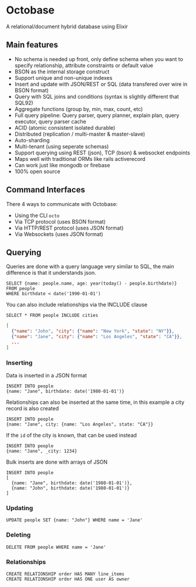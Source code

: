 Octobase
========

A relational/document hybrid database using Elixir

## Main features

- No schema is needed up front, only define schema when you want to specify relationship, attribute constraints or default value
- BSON as the internal storage construct
- Support unique and non-unique indexes
- Insert and update with JSON/REST or SQL (data transfered over wire in BSON format)
- Query with SQL joins and conditions (syntax is slightly different that SQL92)
- Aggregate functions (group by, min, max, count, etc)
- Full query pipeline: Query parser, query planner, explain plan, query executor, query parser cache
- ACID (atomic consistent isolated durable)
- Distributed (replication / multi-master & master-slave)
- Auto-sharding
- Multi-tenant (using seperate schemas)
- Support querying using REST (json), TCP (bson) & websocket endpoints
- Maps well with traditional ORMs like rails activerecord
- Can work just like mongodb or firebase
- 100% open source

## Command Interfaces

There 4 ways to communicate with Octobase:

- Using the CLI `octo`
- Via TCP protocol (uses BSON format)
- Via HTTP/REST protocol (uses JSON format)
- Via Websockets (uses JSON format)

## Querying

Queries are done with a query language very similar to SQL, the main difference is that it understands json.

```
SELECT {name: people.name, age: year(today() - people.birthdate)}
FROM people
WHERE birthdate < date('1990-01-01')
```

You can also include relationships via the INCLUDE clause

```
SELECT * FROM people INCLUDE cities
```

```json
[
  {"name": "John", "city": {"name": "New York", "state": "NY"}},
  {"name": "Jane", "city": {"name": "Los Angeles", "state": "CA"}},
  ...
]
```

### Inserting

Data is inserted in a JSON format

```
INSERT INTO people
{name: "Jane", birthdate: date('1980-01-01')}
```

Relationships can also be inserted at the same time, in this example a city record is also created

```
INSERT INTO people
{name: "Jane", city: {name: "Los Angeles", state: "CA"}}
```

If the `id` of the city is known, that can be used instead

```
INSERT INTO people
{name: "Jane", _city: 1234}
```

Bulk inserts are done with arrays of JSON

```
INSERT INTO people
[
  {name: "Jane", birthdate: date('1980-01-01')},
  {name: "John", birthdate: date('1980-01-01')}
]
```

### Updating

```
UPDATE people SET {name: "John"} WHERE name = 'Jane'
```

### Deleting

```
DELETE FROM people WHERE name = 'Jane'
```

### Relationships

```
CREATE RELATIONSHIP order HAS MANY line_items
CREATE RELATIONSHIP order HAS ONE user AS owner
```
